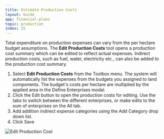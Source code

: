 ```yaml
---
title: Estimate Production Costs
layout: Guide
app: financial-plans
topic: production
index: 15
---
```


Total expenditure on production expenses can vary from the per hectare budget assumptions. The **Edit Production Costs** tool opens a production cost summary which can be edited to reflect actual expenses.
Indirect production costs, such as fuel, water, electricity etc., can also be added to the production cost summary.


1. Select **Edit Production Costs** from the Toolbox menu. The system will automatically list the expenses from the budgets you assigned to land components. The budget's costs per hectare are multiplied by the applied area in the Define Enterprises modal.
2. Click the Edit button to open the production costs for editing. Use the tabs to switch between the different enterprises, or make edits to the sum of enterprises on the All tab.
3. Add addition indirect expense categories using the Add Category drop down list.
4. Click Save

![Edit Production Cost](/images/guides/financial-plans/production_costs.jpg)
